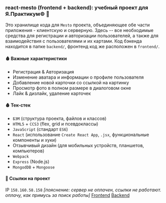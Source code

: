 ### react-mesto (frontend + backend): учебный проект для Я.Практикум© 🎒
Это хранилище кода для `Mesto` проекта, объединяющее обе части приложения - клиентскую и серверную. Здесь -- все необходимые средства для регистрации и авторизации пользователей, а также для взаимодействия с пользователями и их картами. Код бэкенда находится в папке `backend/`, фронтенд код же расположен в `frontend/`.

#### 🩸 Важные характеристики
- Регистрация & Авторизация
- Изменение аватара и информации о профиле пользователя
- Добавление новой карточки со ссылкой на картинку
- Просмотр фото в полном размере в диалоговом окне
- Лайк & дизлайк, удаление карточек

#### 🩸 Тек-стек
- `БЭМ` (структура проекта, файлов и классов)
- `HTML5` + `CCS3` (flex, grid и псевдоклассы)
- `JavaScript` (стандарт `ES6`)
- `React` (использование `Create React App`, `.jsx`, функциональные компоненты и хуки)
- Отзывчивый дизайн (для мобильных устройств, планшетов, компьютеров)
- `Webpack`
- `Express` (Node.js)
- `MongodDB` + `Mongoose`

#### 📎 Ссылки на проект
IP `158.160.58.158` 
*[пояснение: сервер не оплачен, ссылки не работают. оплачу, как примусь за поиск работы]*
[Frontend](https://mesto-project.students.nomoredomains.work)
[Backend](https://api.mestoprj.students.nomoredomains.work)
